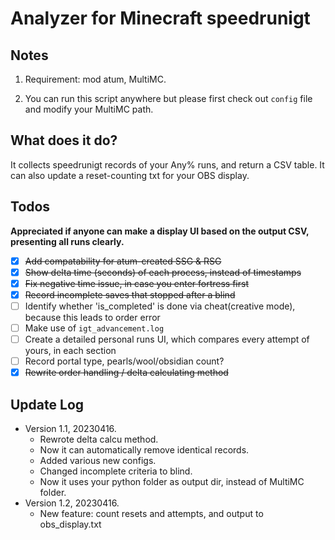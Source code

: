 # Analyzer for Minecraft speedrunigt

## Notes

1. Requirement: mod atum, MultiMC.

2. You can run this script anywhere but please first check out `config` file and modify your MultiMC path.

## What does it do?

It collects speedrunigt records of your Any% runs, and return a CSV table. It can also update a reset-counting txt for your OBS display.

## Todos

**Appreciated if anyone can make a display UI based on the output CSV, presenting all runs clearly.**

- [x] ~~Add compatability for atum-created SSG & RSG~~
- [x] ~~Show delta time (seconds) of each process, instead of timestamps~~
- [x] ~~Fix negative time issue, in case you enter fortress first~~
- [x] ~~Record incomplete saves that stopped after a blind~~
- [ ] Identify whether 'is_completed' is done via cheat(creative mode), because this leads to order error
- [ ] Make use of `igt_advancement.log`
- [ ] Create a detailed personal runs UI, which compares every attempt of yours, in each section
- [ ] Record portal type, pearls/wool/obsidian count?
- [x] ~~Rewrite order handling / delta calculating method~~

## Update Log
- Version 1.1, 20230416.
  - Rewrote delta calcu method.
  - Now it can automatically remove identical records.
  - Added various new configs.
  - Changed incomplete criteria to blind.
  - Now it uses your python folder as output dir, instead of MultiMC folder.
- Version 1.2, 20230416.
  - New feature: count resets and attempts, and output to obs_display.txt
